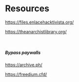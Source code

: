 # Resources
https://files.enlacehacktivista.org/

https://theanarchistlibrary.org/

<br>

##### Bypass paywalls 
https://archive.ph/

https://freedium.cfd/
